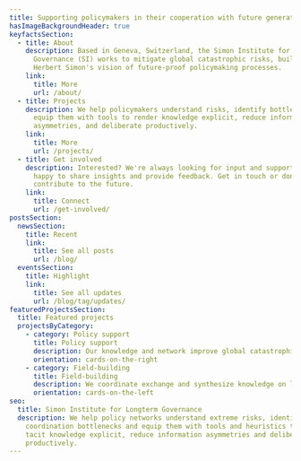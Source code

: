 ```yaml
---
title: Supporting policymakers in their cooperation with future generations.
hasImageBackgroundHeader: true
keyfactsSection:
  - title: About
    description: Based in Geneva, Switzerland, the Simon Institute for Longterm
      Governance (SI) works to mitigate global catastrophic risks, building on
      Herbert Simon's vision of future-proof policymaking processes.
    link:
      title: More
      url: /about/
  - title: Projects
    description: We help policymakers understand risks, identify bottlenecks and
      equip them with tools to render knowledge explicit, reduce information
      asymmetries, and deliberate productively.
    link:
      title: More
      url: /projects/
  - title: Get involved
    description: Interested? We're always looking for input and support. We are also
      happy to share insights and provide feedback. Get in touch or donate to
      contribute to the future.
    link:
      title: Connect
      url: /get-involved/
postsSection:
  newsSection:
    title: Recent
    link:
      title: See all posts
      url: /blog/
  eventsSection:
    title: Highlight
    link:
      title: See all updates
      url: /blog/tag/updates/
featuredProjectsSection:
  title: Featured projects
  projectsByCategory:
    - category: Policy support
      title: Policy support
      description: Our knowledge and network improve global catastrophic risk governance.
      orientation: cards-on-the-right
    - category: Field-building
      title: Field-building
      description: We coordinate exchange and synthesize knowledge on long-term governance.
      orientation: cards-on-the-left
seo:
  title: Simon Institute for Longterm Governance
  description: We help policy networks understand extreme risks, identify
    coordination bottlenecks and equip them with tools and heuristics to render
    tacit knowledge explicit, reduce information asymmetries and deliberate
    productively.
---
```

